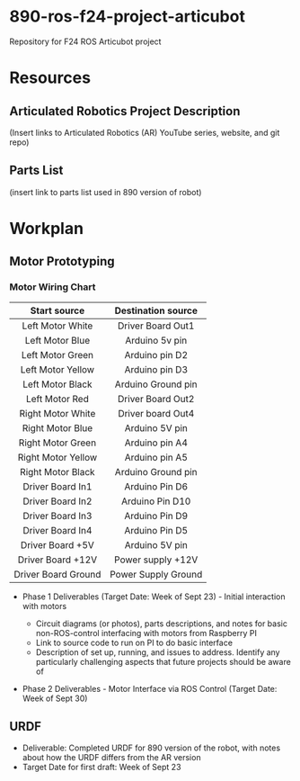 # 890-ros-f24-project-articubot
Repository for F24 ROS Articubot project

# Resources

## Articulated Robotics Project Description
(Insert links to Articulated Robotics (AR) YouTube series, website, and git repo)

## Parts List

(insert link to parts list used in 890 version of robot)

# Workplan

## Motor Prototyping

### Motor Wiring Chart
**Start source**|**Destination source**
:-----:|:-----:
Left Motor White|Driver Board Out1
Left Motor Blue|Arduino 5v pin
Left Motor Green|Arduino pin D2
Left Motor Yellow|Arduino pin D3
Left Motor Black|Arduino Ground pin
Left Motor Red|Driver Board Out2
Right Motor White|Driver board Out4
Right Motor Blue|Arduino 5V pin
Right Motor Green|Arduino pin A4
Right Motor Yellow|Arduino pin A5
Right Motor Black|Arduino Ground pin
Driver Board In1|Arduino Pin D6
Driver Board In2|Arduino Pin D10
Driver Board In3|Arduino Pin D9
Driver Board In4|Arduino Pin D5
Driver Board +5V|Arduino 5V pin
Driver Board +12V|Power supply +12V
Driver Board Ground|Power Supply Ground


* Phase 1 Deliverables (Target Date: Week of Sept 23) - Initial interaction with motors
  - Circuit diagrams (or photos), parts descriptions, and notes for basic non-ROS-control interfacing with motors from Raspberry PI
  - Link to source code to run on PI to do basic interface
  - Description of set up, running, and issues to address.  Identify any particularly challenging aspects that future projects should be aware of 

* Phase 2 Deliverables - Motor Interface via ROS Control (Target Date: Week of Sept 30)



## URDF

* Deliverable: Completed URDF for 890 version of the robot, with notes about how the URDF differs from the AR version 
* Target Date for first draft: Week of Sept 23
